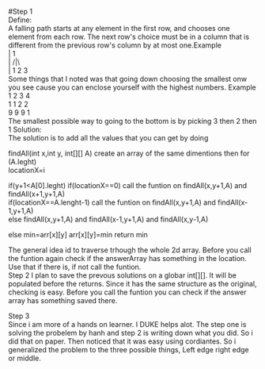 #Step 1  
Define:  
A falling path starts at any element in the first row, and chooses one element from each row.  The next row's choice must be in a column that is different from the previous row's column by at most one.Example  
|      1  
|     /|\  
|    1 2 3  
Some things that I noted was that going down choosing the smallest onw you see cause you can enclose yourself with the highest numbers. Example  
1 2 3 4  
1 1 2 2  
9 9 9 1  
The smallest possible way to going to the bottom is by picking 3 then 2 then 1
Solution:  
The solution is to add all the values that you can get by doing

findAll(int x,int y, int[][] A)
create an array of the same dimentions
then 
for (A.leght)  
locationX=i  
  
if(y+1<A[0].leght)
if(locationX==0) call the funtion on findAll(x,y+1,A) and findAll(x+1,y+1,A)  
if(locationX==A.lenght-1) call the funtion on findAll(x,y+1,A) and findAll(x-1,y+1,A)  
else findAll(x,y+1,A) and findAll(x-1,y+1,A) and findAll(x,y-1,A)  
  
else
min=arr[x][y]
arr[x][y]=min
return min  
  
The general idea id to traverse trhough the whole 2d array. Before you call the funtion again check if the answerArray has something in the location. Use that if there is, if not call the funtion.  
  Step 2
  I plan to save the prevous solutions on a globar int[][]. It will be populated before the returns. 
  Since it has the same structure as the original, checking is easy. Before you call the funtion you can check if the answer array has something saved there.
    
  Step 3  
  Since i am more of a hands on learner. I DUKE helps alot. The step one is solving the probelem by hanh and step 2 is writing down what you did. So i did that on paper. Then noticed that it was easy using cordiantes. So i generalized the problem to the three possible things, Left edge right edge or middle. 
